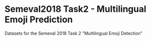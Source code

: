 Semeval2018 Task2 - Multilingual Emoji Prediction
=====

Datasets for the Semeval 2018 Task 2 "Multilingual Emoji Detection"

